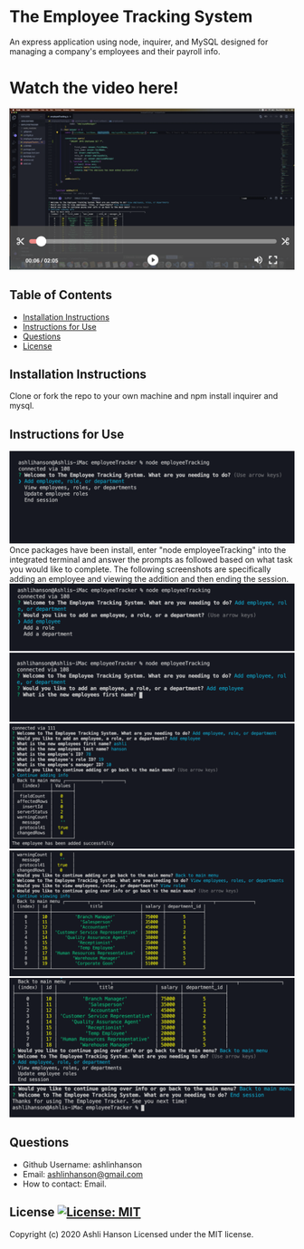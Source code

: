 # The Employee Tracking System 
 An express application using node, inquirer, and MySQL designed for managing a company's employees and their payroll info. 
 # Watch the video here!
 [![Watch the video!](./assets/example.png)](https://drive.google.com/file/d/1dSvgQCB7O9UreV17AGibcBu8_7Q8Mc6p/view "Watch a Live Example")
 ## Table of Contents 
 * [Installation Instructions](#Installation-Instructions) 
 * [Instructions for Use](#Instructions-for-Use) 
 * [Questions](#Questions) 
 * [License](#License) 
 ## Installation Instructions 
 Clone or fork the repo to your own machine and npm install inquirer and mysql. 
 ## Instructions for Use 
 ![Beginning menu](assets/beginning.png)
 Once packages have been install, enter "node employeeTracking" into the integrated terminal and answer the prompts as followed based on what task you would like to complete. The following screenshots are specifically adding an employee and viewing the addition and then ending the session.
 ![Adding an employee](assets/adding.png)
 ![Adding an employee continued](assets/adding2.png)
 ![Adding an employee completed](assets/adding3.png)
 ![Viewing the list of employees with the new addition](assets/viewing.png)
 ![Returning to main menu](assets/inbetween.png)  
 ![Completed Session](assets/end.png)
 ## Questions  
 * Github Username: ashlinhanson 
 * Email: ashlinhanson@gmail.com 
 * How to contact: Email. 
 ## License  [![License: MIT](https://img.shields.io/badge/License-MIT-yellow.svg)](https://opensource.org/licenses/MIT) 
 Copyright (c) 2020 Ashli Hanson Licensed under the MIT license.